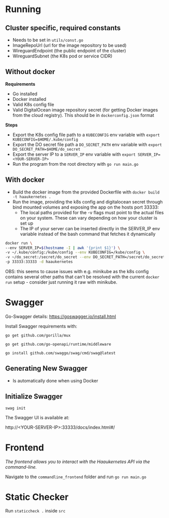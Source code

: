 # Running
 
 ## Cluster specific, required constants
- Needs to be set in ``utils/const.go``
- ImageRepoUrl (url for the image repository to be used)
- WireguardEndpoint (the public endpoint of the cluster)
- WireguardSubnet (the K8s pod or service CIDR)

## Without docker

**Requirements** 

- Go installed
- Docker installed
- Valid K8s config file 
- Valid DigitalOcean image repository secret (for getting Docker images from the cloud registry). This should be in `dockerconfig.json` format

**Steps**
- Export the K8s config file path to a `KUBECONFIG` env variable with ``export KUBECONFIG=$HOME/.kube/config``
- Export the DO secret file path a `DO_SECRET_PATH` env variable with ``export DO_SECRET_PATH=$HOME/do_secret``
- Export the server IP to a `SERVER_IP` env variable with ``export SERVER_IP=<YOUR-SERVER-IP>``
- Run the program from the root directory with ``go run main.go``

## With docker
- Build the docker image from the provided Dockerfile with ``docker build -t haaukernetes .``
- Run the image, providing the k8s config and digitalocean secret through bind mounted volumes and exposing the app on the hosts port 33333:
    - The local paths provided for the -v flags must point to the actual files on your system. These can vary depending on how your cluster is set up
    - The IP of your server can be inserted directly in the SERVER_IP env variable instead of the bash command that fetches it dynamically 

```bash
docker run \
--env SERVER_IP=$(hostname -I | awk '{print $1}') \
-v ~/.kube/config:/kube/config --env KUBECONFIG=/kube/config \
-v ~/do_secret:/secret/do_secret --env DO_SECRET_PATH=/secret/do_secret \
-p 33333:33333 -d haaukernetes
```

OBS: this seems to cause issues with e.g. minikube as the k8s config contains several other paths that can't 
be resolved with the current ``docker run`` setup - consider just running it raw with minikube.

# Swagger
Go-Swagger details: https://goswagger.io/install.html

Install Swagger requirements with:

``go get github.com/gorilla/mux``

``go get github.com/go-openapi/runtime/middleware``

``go install github.com/swaggo/swag/cmd/swag@latest``

## Generating New Swagger
- Is automatically done when using Docker

## Initialize Swagger
``swag init ``

The Swagger UI is available at: 

http://\<YOUR-SERVER-IP\>:33333/docs/index.html#/

# Frontend
*The frontend allows you to interact with the Haaukernetes API via the command-line.*

Navigate to the `commandline_frontend` folder and run
``go run main.go``

# Static Checker
Run `staticcheck .` inside `src`
